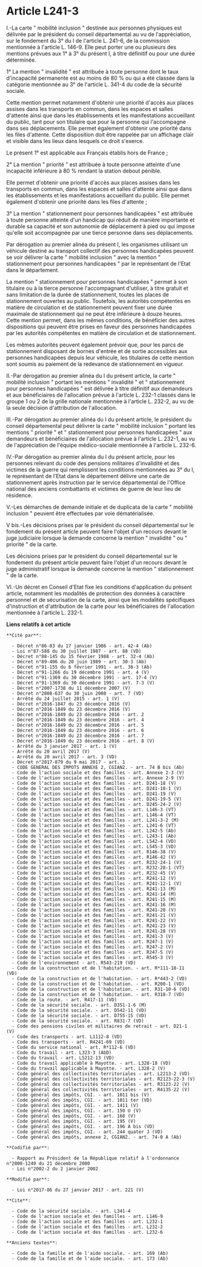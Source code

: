 # Article L241-3

I.-La carte " mobilité inclusion " destinée aux personnes physiques est délivrée par le président du conseil départemental au
vu de l'appréciation, sur le fondement du 3° du I de l'article L. 241-6, de la commission mentionnée à l'article L. 146-9.
Elle peut porter une ou plusieurs des mentions prévues aux 1° à 3° du présent I, à titre définitif ou pour une durée
déterminée. 

1° La mention " invalidité " est attribuée à toute personne dont le taux d'incapacité permanente est au moins de 80 % ou qui
a été classée dans la catégorie mentionnée au 3° de l'article L. 341-4 du code de la sécurité sociale. 

Cette mention permet notamment d'obtenir une priorité d'accès aux places assises dans les transports en commun, dans les
espaces et salles d'attente ainsi que dans les établissements et les manifestations accueillant du public, tant pour son
titulaire que pour la personne qui l'accompagne dans ses déplacements. Elle permet également d'obtenir une priorité dans les
files d'attente. Cette disposition doit être rappelée par un affichage clair et visible dans les lieux dans lesquels ce droit
s'exerce. 

Le présent 1° est applicable aux Français établis hors de France ; 

2° La mention " priorité " est attribuée à toute personne atteinte d'une incapacité inférieure à 80 % rendant la station
debout pénible. 

Elle permet d'obtenir une priorité d'accès aux places assises dans les transports en commun, dans les espaces et salles
d'attente ainsi que dans les établissements et les manifestations accueillant du public. Elle permet également d'obtenir une
priorité dans les files d'attente ; 

3° La mention " stationnement pour personnes handicapées " est attribuée à toute personne atteinte d'un handicap qui réduit
de manière importante et durable sa capacité et son autonomie de déplacement à pied ou qui impose qu'elle soit accompagnée
par une tierce personne dans ses déplacements. 

Par dérogation au premier alinéa du présent I, les organismes utilisant un véhicule destiné au transport collectif des
personnes handicapées peuvent se voir délivrer la carte " mobilité inclusion " avec la mention " stationnement pour personnes
handicapées " par le représentant de l'Etat dans le département. 

La mention " stationnement pour personnes handicapées " permet à son titulaire ou à la tierce personne l'accompagnant
d'utiliser, à titre gratuit et sans limitation de la durée de stationnement, toutes les places de stationnement ouvertes au
public. Toutefois, les autorités compétentes en matière de circulation et de stationnement peuvent fixer une durée maximale
de stationnement qui ne peut être inférieure à douze heures. Cette mention permet, dans les mêmes conditions, de bénéficier
des autres dispositions qui peuvent être prises en faveur des personnes handicapées par les autorités compétentes en matière
de circulation et de stationnement. 

Les mêmes autorités peuvent également prévoir que, pour les parcs de stationnement disposant de bornes d'entrée et de sortie
accessibles aux personnes handicapées depuis leur véhicule, les titulaires de cette mention sont soumis au paiement de la
redevance de stationnement en vigueur. 

II.-Par dérogation au premier alinéa du I du présent article, la carte " mobilité inclusion " portant les mentions "
invalidité " et " stationnement pour personnes handicapées " est délivrée à titre définitif aux demandeurs et aux
bénéficiaires de l'allocation prévue à l'article L. 232-1 classés dans le groupe 1 ou 2 de la grille nationale mentionnée à
l'article L. 232-2, au vu de la seule décision d'attribution de l'allocation. 

III.-Par dérogation au premier alinéa du I du présent article, le président du conseil départemental peut délivrer la carte "
mobilité inclusion " portant les mentions " priorité " et " stationnement pour personnes handicapées " aux demandeurs et
bénéficiaires de l'allocation prévue à l'article L. 232-1, au vu de l'appréciation de l'équipe médico-sociale mentionnée à
l'article L. 232-6. 

IV.-Par dérogation au premier alinéa du I du présent article, pour les personnes relevant du code des pensions militaires
d'invalidité et des victimes de la guerre qui remplissent les conditions mentionnées au 3° du I, le représentant de l'Etat
dans le département délivre une carte de stationnement après instruction par le service départemental de l'Office national
des anciens combattants et victimes de guerre de leur lieu de résidence. 

V.-Les démarches de demande initiale et de duplicata de la carte " mobilité inclusion " peuvent être effectuées par voie
dématérialisée. 

V bis.-Les décisions prises par le président du conseil départemental sur le fondement du présent article peuvent faire
l'objet d'un recours devant le juge judiciaire lorsque la demande concerne la mention " invalidité " ou " priorité " de la
carte. 

Les décisions prises par le président du conseil départemental sur le fondement du présent article peuvent faire l'objet d'un
recours devant le juge administratif lorsque la demande concerne la mention " stationnement " de la carte. 

VI.-Un décret en Conseil d'Etat fixe les conditions d'application du présent article, notamment les modalités de protection
des données à caractère personnel et de sécurisation de la carte, ainsi que les modalités spécifiques d'instruction et
d'attribution de la carte pour les bénéficiaires de l'allocation mentionnée à l'article L. 232-1.

**Liens relatifs à cet article**

	**Cité par**:

	  - Décret n°86-83 du 17 janvier 1986 - art. 42-4 (Ab)
	  - Loi n°87-588 du 30 juillet 1987 - art. 88 (VD)
	  - Décret n°88-145 du 15 février 1988 - art. 32-4 (Ab)
	  - Décret n°89-406 du 20 juin 1989 - art. 30-3 (Ab)
	  - Décret n°91-155 du 6 février 1991 - art. 38-3 (Ab)
	  - Décret n°91-1266 du 19 décembre 1991 - art. 4 (V)
	  - Décret n°91-1369 du 30 décembre 1991 - art. 17-4 (V)
	  - Décret n°91-1369 du 30 décembre 1991 - art. 7-3 (V)
	  - Décret n°2007-1738 du 11 décembre 2007 (V)
	  - Décret n°2008-637 du 30 juin 2008 - art. 7 (VD)
	  - Arrêté du 24 juillet 2015 - art. 1 (V)
	  - Décret n°2016-1847 du 23 décembre 2016 (V)
	  - Décret n°2016-1849 du 23 décembre 2016 (V)
	  - Décret n°2016-1849 du 23 décembre 2016 - art. 2
	  - Décret n°2016-1849 du 23 décembre 2016 - art. 4
	  - Décret n°2016-1849 du 23 décembre 2016 - art. 5
	  - Décret n°2016-1849 du 23 décembre 2016 - art. 6
	  - Décret n°2016-1849 du 23 décembre 2016 - art. 7
	  - Décret n°2016-1849 du 23 décembre 2016 - art. 8 (V)
	  - Arrêté du 3 janvier 2017 - art. 1 (V)
	  - Arrêté du 20 avril 2017 (V)
	  - Arrêté du 20 avril 2017 - art. 3 (VD)
	  - Décret n°2017-879 du 9 mai 2017 - art. 1
	  - CODE GENERAL DES IMPOTS ANNEXE 2, CGIAN2. - art. 74 B bis (Ab)
	  - Code de l'action sociale et des familles - art. Annexe 2-3 (V)
	  - Code de l'action sociale et des familles - art. Annexe 2-9 (V)
	  - Code de l'action sociale et des familles - art. D241-18 (V)
	  - Code de l'action sociale et des familles - art. D241-18-1 (V)
	  - Code de l'action sociale et des familles - art. D241-19 (V)
	  - Code de l'action sociale et des familles - art. D241-19-5 (V)
	  - Code de l'action sociale et des familles - art. D245-24-2 (V)
	  - Code de l'action sociale et des familles - art. L146-3 (VT)
	  - Code de l'action sociale et des familles - art. L146-4 (VT)
	  - Code de l'action sociale et des familles - art. L241-3-2 (M)
	  - Code de l'action sociale et des familles - art. L241-6 (VT)
	  - Code de l'action sociale et des familles - art. L242-5 (Ab)
	  - Code de l'action sociale et des familles - art. L243-1 (Ab)
	  - Code de l'action sociale et des familles - art. L542-4 (VD)
	  - Code de l'action sociale et des familles - art. L545-3 (VD)
	  - Code de l'action sociale et des familles - art. R146-38 (V)
	  - Code de l'action sociale et des familles - art. R146-42 (V)
	  - Code de l'action sociale et des familles - art. R232-24-1 (V)
	  - Code de l'action sociale et des familles - art. R232-28-1 (VT)
	  - Code de l'action sociale et des familles - art. R232-45 (V)
	  - Code de l'action sociale et des familles - art. R241-12 (V)
	  - Code de l'action sociale et des familles - art. R241-12-1 (V)
	  - Code de l'action sociale et des familles - art. R241-13 (M)
	  - Code de l'action sociale et des familles - art. R241-14 (M)
	  - Code de l'action sociale et des familles - art. R241-15 (M)
	  - Code de l'action sociale et des familles - art. R241-16 (M)
	  - Code de l'action sociale et des familles - art. R241-20 (V)
	  - Code de l'action sociale et des familles - art. R241-21 (V)
	  - Code de l'action sociale et des familles - art. R241-22 (V)
	  - Code de l'action sociale et des familles - art. R241-23 (V)
	  - Code de l'action sociale et des familles - art. R241-28 (V)
	  - Code de l'action sociale et des familles - art. R241-3 (V)
	  - Code de l'action sociale et des familles - art. R247-1 (V)
	  - Code de l'action sociale et des familles - art. R247-2 (V)
	  - Code de l'action sociale et des familles - art. R247-5 (V)
	  - Code de l'action sociale et des familles - art. R545-3 (V)
	  - Code de l'environnement - art. R543-219 (VD)
	  - Code de la construction et de l'habitation. - art. R*111-18-11 (VD)
	  - Code de la construction et de l'habitation. - art. R*443-2 (VD)
	  - Code de la construction et de l'habitation. - art. R200-1 (VD)
	  - Code de la construction et de l'habitation. - art. R31-10-6 (VD)
	  - Code de la construction et de l'habitation. - art. R318-7 (VD)
	  - Code de la route. - art. R417-11 (VD)
	  - Code de la sécurité sociale. - art. D351-1-6 (M)
	  - Code de la sécurité sociale. - art. D542-11 (VD)
	  - Code de la sécurité sociale. - art. D755-15 (VD)
	  - Code de la sécurité sociale. - art. R831-7 (VD)
	  - Code des pensions civiles et militaires de retrait - art. D21-1 (V)
	  - Code des transports - art. L1112-8 (VD)
	  - Code des transports - art. R4241-69 (VD)
	  - Code du service national - art. R*112-6 (VD)
	  - Code du travail - art. L323-3 (AbD)
	  - Code du travail - art. L5212-13 (VD)
	  - Code du travail applicable à Mayotte. - art. L328-18 (VD)
	  - Code du travail applicable à Mayotte. - art. L328-2 (V)
	  - Code général des collectivités territoriales - art. L2213-2 (VD)
	  - Code général des collectivités territoriales - art. R2123-22-3 (V)
	  - Code général des collectivités territoriales - art. R3123-22 (V)
	  - Code général des collectivités territoriales - art. R4135-22 (V)
	  - Code général des impôts, CGI. - art. 1011 bis (V)
	  - Code général des impôts, CGI. - art. 1011 ter (VD)
	  - Code général des impôts, CGI. - art. 1411 (V)
	  - Code général des impôts, CGI. - art. 150 U (V)
	  - Code général des impôts, CGI. - art. 168 (V)
	  - Code général des impôts, CGI. - art. 195 (V)
	  - Code général des impôts, CGI. - art. 196 A bis (VD)
	  - Code général des impôts, CGI. - art. 244 quater J (VD)
	  - Code général des impôts, annexe 2, CGIAN2. - art. 74-0 A (Ab)

	**Codifié par**:

	  - Rapport au Président de la République relatif à l'ordonnance n°2000-1249 du 21 décembre 2000
	  - Loi n°2002-2 du 2 janvier 2002

	**Modifié par**:

	  - Loi n°2017-86 du 27 janvier 2017 - art. 221 (V)

	**Cite**:

	  - Code de la sécurité sociale. - art. L341-4
	  - Code de l'action sociale et des familles - art. L146-9
	  - Code de l'action sociale et des familles - art. L232-1
	  - Code de l'action sociale et des familles - art. L232-2
	  - Code de l'action sociale et des familles - art. L232-6

	**Anciens textes**:

	  - Code de la famille et de l'aide sociale. - art. 169 (Ab)
	  - Code de la famille et de l'aide sociale. - art. 173 (Ab)
